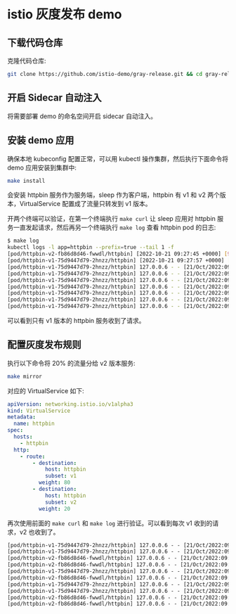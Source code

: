 # istio 灰度发布 demo

## 下载代码仓库

克隆代码仓库:

```bash
git clone https://github.com/istio-demo/gray-release.git && cd gray-release
```

## 开启 Sidecar 自动注入

将需要部署 demo 的命名空间开启 sidecar 自动注入。

## 安装 demo 应用

确保本地 kubeconfig 配置正常，可以用 kubectl 操作集群，然后执行下面命令将 demo 应用安装到集群中:

```bash
make install
```

会安装 httpbin 服务作为服务端，sleep 作为客户端，httpbin 有 v1 和 v2 两个版本，VirtualService 配置成了流量只转发到 v1 版本。

开两个终端可以验证，在第一个终端执行 `make curl` 让 sleep 应用对 httpbin 服务一直发起请求，然后再另一个终端执行 `make log` 查看 httpbin pod 的日志:

```bash
$ make log
kubectl logs -l app=httpbin --prefix=true --tail 1 -f
[pod/httpbin-v2-fb86d8d46-fwwdl/httpbin] [2022-10-21 09:27:45 +0000] [9] [INFO] Booting worker with pid: 9
[pod/httpbin-v1-75d9447d79-2hnzz/httpbin] [2022-10-21 09:27:57 +0000] [9] [INFO] Booting worker with pid: 9
[pod/httpbin-v1-75d9447d79-2hnzz/httpbin] 127.0.0.6 - - [21/Oct/2022:09:40:25 +0000] "GET /headers HTTP/1.1" 200 314 "-" "curl/7.85.0-DEV"
[pod/httpbin-v1-75d9447d79-2hnzz/httpbin] 127.0.0.6 - - [21/Oct/2022:09:40:26 +0000] "GET /headers HTTP/1.1" 200 314 "-" "curl/7.85.0-DEV"
[pod/httpbin-v1-75d9447d79-2hnzz/httpbin] 127.0.0.6 - - [21/Oct/2022:09:40:27 +0000] "GET /headers HTTP/1.1" 200 314 "-" "curl/7.85.0-DEV"
[pod/httpbin-v1-75d9447d79-2hnzz/httpbin] 127.0.0.6 - - [21/Oct/2022:09:40:28 +0000] "GET /headers HTTP/1.1" 200 314 "-" "curl/7.85.0-DEV"
[pod/httpbin-v1-75d9447d79-2hnzz/httpbin] 127.0.0.6 - - [21/Oct/2022:09:40:29 +0000] "GET /headers HTTP/1.1" 200 314 "-" "curl/7.85.0-DEV"
[pod/httpbin-v1-75d9447d79-2hnzz/httpbin] 127.0.0.6 - - [21/Oct/2022:09:40:30 +0000] "GET /headers HTTP/1.1" 200 314 "-" "curl/7.85.0-DEV"
[pod/httpbin-v1-75d9447d79-2hnzz/httpbin] 127.0.0.6 - - [21/Oct/2022:09:40:31 +0000] "GET /headers HTTP/1.1" 200 314 "-" "curl/7.85.0-DEV"
```

可以看到只有 v1 版本的 httpbin 服务收到了请求。

## 配置灰度发布规则

执行以下命令将 20% 的流量分给 v2 版本服务:

```bash
make mirror
```

对应的 VirtualService 如下:

```yaml
apiVersion: networking.istio.io/v1alpha3
kind: VirtualService
metadata:
  name: httpbin
spec:
  hosts:
    - httpbin
  http:
    - route:
        - destination:
            host: httpbin
            subset: v1
          weight: 80
        - destination:
            host: httpbin
            subset: v2
          weight: 20
```

再次使用前面的 `make curl` 和 `make log` 进行验证。可以看到每次 v1 收到的请求，v2 也收到了。

```txt
[pod/httpbin-v1-75d9447d79-2hnzz/httpbin] 127.0.0.6 - - [21/Oct/2022:09:40:42 +0000] "GET /headers HTTP/1.1" 200 314 "-" "curl/7.85.0-DEV"
[pod/httpbin-v1-75d9447d79-2hnzz/httpbin] 127.0.0.6 - - [21/Oct/2022:09:40:43 +0000] "GET /headers HTTP/1.1" 200 314 "-" "curl/7.85.0-DEV"
[pod/httpbin-v2-fb86d8d46-fwwdl/httpbin] 127.0.0.6 - - [21/Oct/2022:09:40:43 +0000] "GET /headers HTTP/1.1" 200 354 "-" "curl/7.85.0-DEV"
[pod/httpbin-v2-fb86d8d46-fwwdl/httpbin] 127.0.0.6 - - [21/Oct/2022:09:40:44 +0000] "GET /headers HTTP/1.1" 200 354 "-" "curl/7.85.0-DEV"
[pod/httpbin-v1-75d9447d79-2hnzz/httpbin] 127.0.0.6 - - [21/Oct/2022:09:40:44 +0000] "GET /headers HTTP/1.1" 200 314 "-" "curl/7.85.0-DEV"
[pod/httpbin-v2-fb86d8d46-fwwdl/httpbin] 127.0.0.6 - - [21/Oct/2022:09:40:45 +0000] "GET /headers HTTP/1.1" 200 354 "-" "curl/7.85.0-DEV"
[pod/httpbin-v1-75d9447d79-2hnzz/httpbin] 127.0.0.6 - - [21/Oct/2022:09:40:45 +0000] "GET /headers HTTP/1.1" 200 314 "-" "curl/7.85.0-DEV"
[pod/httpbin-v1-75d9447d79-2hnzz/httpbin] 127.0.0.6 - - [21/Oct/2022:09:40:46 +0000] "GET /headers HTTP/1.1" 200 314 "-" "curl/7.85.0-DEV"
[pod/httpbin-v2-fb86d8d46-fwwdl/httpbin] 127.0.0.6 - - [21/Oct/2022:09:40:46 +0000] "GET /headers HTTP/1.1" 200 354 "-" "curl/7.85.0-DEV"
[pod/httpbin-v2-fb86d8d46-fwwdl/httpbin] 127.0.0.6 - - [21/Oct/2022:09:40:47 +0000] "GET /headers HTTP/1.1" 200 354 "-" "curl/7.85.0-DEV"
```
